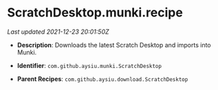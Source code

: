 # ScratchDesktop.munki.recipe

_Last updated 2021-12-23 20:01:50Z_

- **Description**: Downloads the latest Scratch Desktop and imports into Munki.

- **Identifier**: `com.github.aysiu.munki.ScratchDesktop`

- **Parent Recipes**: `com.github.aysiu.download.ScratchDesktop`

